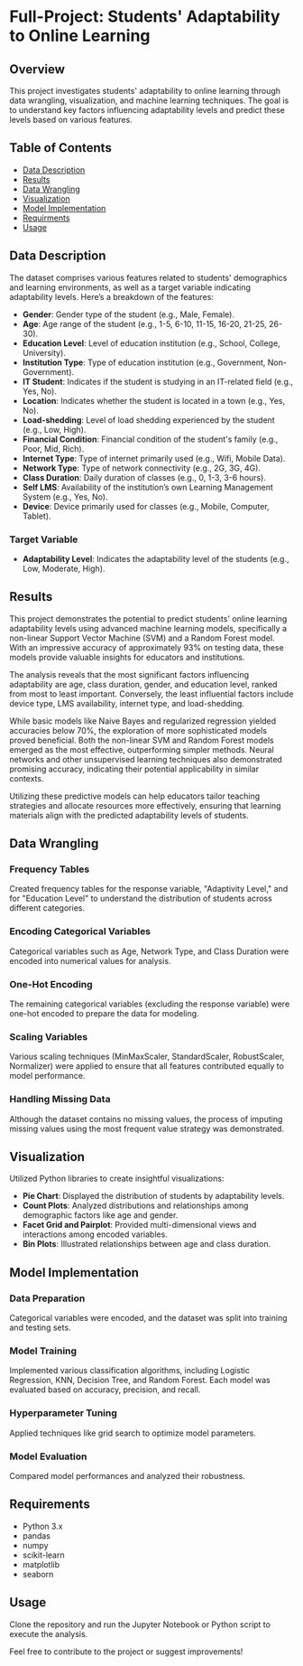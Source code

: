 # Full-Project: Students' Adaptability to Online Learning

## Overview
This project investigates students' adaptability to online learning through data wrangling, visualization, and machine learning techniques. The goal is to understand key factors influencing adaptability levels and predict these levels based on various features.

## Table of Contents
- [Data Description](#data-description)
- [Results](#results)
- [Data Wrangling](#data-wrangling)
- [Visualization](#visualization)
- [Model Implementation](#model-implementation)
- [Requirments](#requirements)
- [Usage](#usage)

## Data Description
The dataset comprises various features related to students' demographics and learning environments, as well as a target variable indicating adaptability levels. Here’s a breakdown of the features:

- **Gender**: Gender type of the student (e.g., Male, Female).
- **Age**: Age range of the student (e.g., 1-5, 6-10, 11-15, 16-20, 21-25, 26-30).
- **Education Level**: Level of education institution (e.g., School, College, University).
- **Institution Type**: Type of education institution (e.g., Government, Non-Government).
- **IT Student**: Indicates if the student is studying in an IT-related field (e.g., Yes, No).
- **Location**: Indicates whether the student is located in a town (e.g., Yes, No).
- **Load-shedding**: Level of load shedding experienced by the student (e.g., Low, High).
- **Financial Condition**: Financial condition of the student's family (e.g., Poor, Mid, Rich).
- **Internet Type**: Type of internet primarily used (e.g., Wifi, Mobile Data).
- **Network Type**: Type of network connectivity (e.g., 2G, 3G, 4G).
- **Class Duration**: Daily duration of classes (e.g., 0, 1-3, 3-6 hours).
- **Self LMS**: Availability of the institution’s own Learning Management System (e.g., Yes, No).
- **Device**: Device primarily used for classes (e.g., Mobile, Computer, Tablet).

### Target Variable
- **Adaptability Level**: Indicates the adaptability level of the students (e.g., Low, Moderate, High).

## Results
This project demonstrates the potential to predict students' online learning adaptability levels using advanced machine learning models, specifically a non-linear Support Vector Machine (SVM) and a Random Forest model. With an impressive accuracy of approximately 93% on testing data, these models provide valuable insights for educators and institutions.

The analysis reveals that the most significant factors influencing adaptability are age, class duration, gender, and education level, ranked from most to least important. Conversely, the least influential factors include device type, LMS availability, internet type, and load-shedding.

While basic models like Naive Bayes and regularized regression yielded accuracies below 70%, the exploration of more sophisticated models proved beneficial. Both the non-linear SVM and Random Forest models emerged as the most effective, outperforming simpler methods. Neural networks and other unsupervised learning techniques also demonstrated promising accuracy, indicating their potential applicability in similar contexts.

Utilizing these predictive models can help educators tailor teaching strategies and allocate resources more effectively, ensuring that learning materials align with the predicted adaptability levels of students.

## Data Wrangling

### Frequency Tables
Created frequency tables for the response variable, "Adaptivity Level," and for "Education Level" to understand the distribution of students across different categories.

### Encoding Categorical Variables
Categorical variables such as Age, Network Type, and Class Duration were encoded into numerical values for analysis.

### One-Hot Encoding
The remaining categorical variables (excluding the response variable) were one-hot encoded to prepare the data for modeling.

### Scaling Variables
Various scaling techniques (MinMaxScaler, StandardScaler, RobustScaler, Normalizer) were applied to ensure that all features contributed equally to model performance.

### Handling Missing Data
Although the dataset contains no missing values, the process of imputing missing values using the most frequent value strategy was demonstrated.

## Visualization
Utilized Python libraries to create insightful visualizations:
- **Pie Chart**: Displayed the distribution of students by adaptability levels.
- **Count Plots**: Analyzed distributions and relationships among demographic factors like age and gender.
- **Facet Grid and Pairplot**: Provided multi-dimensional views and interactions among encoded variables.
- **Bin Plots**: Illustrated relationships between age and class duration.

## Model Implementation
### Data Preparation
Categorical variables were encoded, and the dataset was split into training and testing sets.

### Model Training
Implemented various classification algorithms, including Logistic Regression, KNN, Decision Tree, and Random Forest. Each model was evaluated based on accuracy, precision, and recall.

### Hyperparameter Tuning
Applied techniques like grid search to optimize model parameters.

### Model Evaluation
Compared model performances and analyzed their robustness.

## Requirements
- Python 3.x
- pandas
- numpy
- scikit-learn
- matplotlib
- seaborn

## Usage
Clone the repository and run the Jupyter Notebook or Python script to execute the analysis.

Feel free to contribute to the project or suggest improvements!
